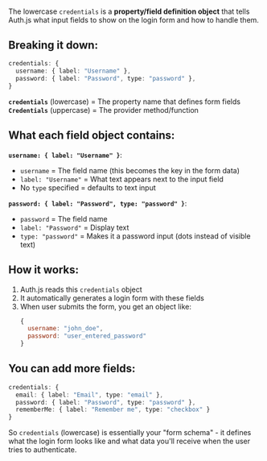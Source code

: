 ####
The lowercase `credentials` is a **property/field definition object** that tells Auth.js what input fields to show on the login form and how to handle them.

## Breaking it down:

```typescript
credentials: {
  username: { label: "Username" },
  password: { label: "Password", type: "password" },
}
```

**`credentials`** (lowercase) = The property name that defines form fields
**`Credentials`** (uppercase) = The provider method/function

## What each field object contains:

**`username: { label: "Username" }`**:
- `username` = The field name (this becomes the key in the form data)
- `label: "Username"` = What text appears next to the input field
- No `type` specified = defaults to text input

**`password: { label: "Password", type: "password" }`**:
- `password` = The field name
- `label: "Password"` = Display text
- `type: "password"` = Makes it a password input (dots instead of visible text)

## How it works:

1. Auth.js reads this `credentials` object
2. It automatically generates a login form with these fields
3. When user submits the form, you get an object like:
   ```javascript
   {
     username: "john_doe",
     password: "user_entered_password"
   }
   ```

## You can add more fields:

```typescript
credentials: {
  email: { label: "Email", type: "email" },
  password: { label: "Password", type: "password" },
  rememberMe: { label: "Remember me", type: "checkbox" }
}
```

So `credentials` (lowercase) is essentially your "form schema" - it defines what the login form looks like and what data you'll receive when the user tries to authenticate.










####
##
####
